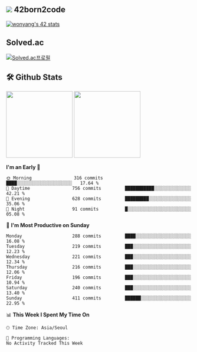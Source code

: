 
## <img src="https://img.shields.io/badge/-000000?style=flat&logo=42&logoColor=white"> 42born2code
[![wonyang's 42 stats](https://badge42.vercel.app/api/v2/cl5nhe5b6007809kydha7ht42/stats?cursusId=21&coalitionId=88)](https://profile.intra.42.fr/users/wonyang)

## Solved.ac
[![Solved.ac프로필](http://mazassumnida.wtf/api/v2/generate_badge?boj=bennyws)](https://solved.ac/bennyws)

## 🛠️ Github Stats
<p>
  <img height="180em" src="https://github-readme-stats-veggie-garden.vercel.app/api?username=gemstoneyang&show_icons=true&include_all_commits=true&bg_color=30,e96443,904e95&title_color=fff&text_color=fff">
  <img height="180em" src="https://github-readme-stats-veggie-garden.vercel.app/api/top-langs/?username=gemstoneyang&layout=compact&bg_color=30,e96443,904e95&title_color=fff&text_color=fff">
</p>

<!--START_SECTION:waka-->
**I'm an Early 🐤** 

```text
🌞 Morning                316 commits         ████░░░░░░░░░░░░░░░░░░░░░   17.64 % 
🌆 Daytime                756 commits         ███████████░░░░░░░░░░░░░░   42.21 % 
🌃 Evening                628 commits         █████████░░░░░░░░░░░░░░░░   35.06 % 
🌙 Night                  91 commits          █░░░░░░░░░░░░░░░░░░░░░░░░   05.08 % 
```
📅 **I'm Most Productive on Sunday** 

```text
Monday                   288 commits         ████░░░░░░░░░░░░░░░░░░░░░   16.08 % 
Tuesday                  219 commits         ███░░░░░░░░░░░░░░░░░░░░░░   12.23 % 
Wednesday                221 commits         ███░░░░░░░░░░░░░░░░░░░░░░   12.34 % 
Thursday                 216 commits         ███░░░░░░░░░░░░░░░░░░░░░░   12.06 % 
Friday                   196 commits         ███░░░░░░░░░░░░░░░░░░░░░░   10.94 % 
Saturday                 240 commits         ███░░░░░░░░░░░░░░░░░░░░░░   13.40 % 
Sunday                   411 commits         ██████░░░░░░░░░░░░░░░░░░░   22.95 % 
```


📊 **This Week I Spent My Time On** 

```text
🕑︎ Time Zone: Asia/Seoul

💬 Programming Languages: 
No Activity Tracked This Week
```


<!--END_SECTION:waka-->
